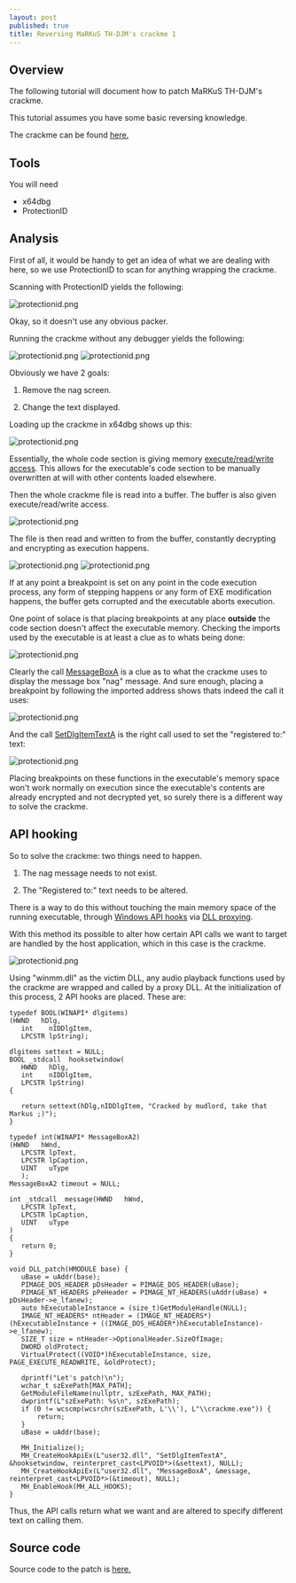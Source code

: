 ```yaml
---
layout: post
published: true
title: Reversing MaRKuS TH-DJM's crackme 1
---
```

## Overview

The following tutorial will document how to patch MaRKuS TH-DJM's crackme.

This tutorial assumes you have some basic reversing knowledge.

The crackme can be found [here.](https://github.com/mudlord/crackme_solutions/blob/master/crackmes/markus_th-djm_crackme1.rar)

## Tools

You will need

* x64dbg
* ProtectionID

## Analysis

First of all, it would be handy to get an idea of what we are dealing with here, so we use
ProtectionID to scan for anything wrapping the crackme.

Scanning with ProtectionID yields the following:

![protectionid.png]({{site.baseurl}}/images/markuscrack/protectionid.PNG)

Okay, so it doesn't use any obvious packer. 

Running the crackme without any debugger yields the following:

![protectionid.png]({{site.baseurl}}/images/markuscrack/4.PNG)
![protectionid.png]({{site.baseurl}}/images/markuscrack/5.PNG)

Obviously we have 2 goals:

1) Remove the nag screen.

2) Change the text displayed.

Loading up the crackme in x64dbg shows up this:

![protectionid.png]({{site.baseurl}}/images/markuscrack/1.PNG)


Essentially, the whole code section is giving memory [execute/read/write access](https://docs.microsoft.com/en-us/windows/win32/memory/memory-protection-constants). 
This allows for the executable's code section to be manually overwritten at will with other contents loaded elsewhere.

Then the whole crackme file is read into a buffer. The buffer is also given execute/read/write access.

![protectionid.png]({{site.baseurl}}/images/markuscrack/2.PNG)

The file is then read and written to from the buffer, constantly decrypting and encrypting as execution happens.

![protectionid.png]({{site.baseurl}}/images/markuscrack/3.PNG)
![protectionid.png]({{site.baseurl}}/images/markuscrack/7.PNG)

 If at any point a breakpoint is set on any point in the code execution process, any form of stepping happens or any form of EXE modification happens, the buffer gets corrupted and the executable aborts execution.

 One point of solace is that placing breakpoints at any place **outside** the code section doesn't affect the executable memory. Checking the imports used by the executable is at least a clue as to whats being done:

 ![protectionid.png]({{site.baseurl}}/images/markuscrack/8.PNG)

 Clearly the call [MessageBoxA](https://docs.microsoft.com/en-us/windows/win32/api/winuser/nf-winuser-messageboxa) is a clue as to what the crackme uses to display the message box "nag" message. And sure enough, placing a breakpoint by following the imported address shows thats indeed the call it uses:

  ![protectionid.png]({{site.baseurl}}/images/markuscrack/9.PNG)

  And the call [SetDlgItemTextA](https://docs.microsoft.com/en-us/windows/win32/api/winuser/nf-winuser-messageboxa) is the right call used to set the "registered to:" text:

   ![protectionid.png]({{site.baseurl}}/images/markuscrack/10.PNG)

   Placing breakpoints on these functions in the executable's memory space won't work normally on execution since the executable's contents are already encrypted and not decrypted yet, so surely there is a different way to solve the crackme.
 

## API hooking

So to solve the crackme: two things need to happen.

1) The nag message needs to not exist.

2) The "Registered to:" text needs to be altered.

There is a way to do this without touching the main memory space of the running executable, through [Windows API hooks](https://www.pelock.com/articles/intercepting-dll-libraries-calls-api-hooking-in-practice) via [DLL proxying](https://kevinalmansa.github.io/application%20security/DLL-Proxying/).

With this method its possible to alter how certain API calls we want to target are handled by the host application, which in this case is the crackme. 

 ![protectionid.png]({{site.baseurl}}/images/markuscrack/11.PNG)

 Using "winmm.dll" as the victim DLL, any audio playback functions used by the crackme are wrapped and called by a proxy DLL. At the initialization of this process, 2 API hooks are placed. These are:

 ```
typedef BOOL(WINAPI* dlgitems)
(HWND   hDlg,
	int    nIDDlgItem,
	LPCSTR lpString);

dlgitems settext = NULL;
BOOL _stdcall  hooksetwindow(
	HWND   hDlg,
	int    nIDDlgItem,
	LPCSTR lpString)
{
	
	return settext(hDlg,nIDDlgItem, "Cracked by mudlord, take that Markus ;)");
}

typedef int(WINAPI* MessageBoxA2)
(HWND   hWnd,
	LPCSTR lpText,
	LPCSTR lpCaption,
	UINT   uType
	);
MessageBoxA2 timeout = NULL;

int _stdcall  message(HWND   hWnd,
	LPCSTR lpText,
	LPCSTR lpCaption,
	UINT   uType
)
{
	return 0;
}

void DLL_patch(HMODULE base) {
	uBase = uAddr(base);
	PIMAGE_DOS_HEADER pDsHeader = PIMAGE_DOS_HEADER(uBase);
	PIMAGE_NT_HEADERS pPeHeader = PIMAGE_NT_HEADERS(uAddr(uBase) + pDsHeader->e_lfanew);
	auto hExecutableInstance = (size_t)GetModuleHandle(NULL);
	IMAGE_NT_HEADERS* ntHeader = (IMAGE_NT_HEADERS*)(hExecutableInstance + ((IMAGE_DOS_HEADER*)hExecutableInstance)->e_lfanew);
	SIZE_T size = ntHeader->OptionalHeader.SizeOfImage;
	DWORD oldProtect;
	VirtualProtect((VOID*)hExecutableInstance, size, PAGE_EXECUTE_READWRITE, &oldProtect);

	dprintf("Let's patch!\n");
	wchar_t szExePath[MAX_PATH];
	GetModuleFileName(nullptr, szExePath, MAX_PATH);
	dwprintf(L"szExePath: %s\n", szExePath);
	if (0 != wcscmp(wcsrchr(szExePath, L'\\'), L"\\crackme.exe")) {
		return;
	}
	uBase = uAddr(base);

	MH_Initialize();
	MH_CreateHookApiEx(L"user32.dll", "SetDlgItemTextA", &hooksetwindow, reinterpret_cast<LPVOID*>(&settext), NULL);
	MH_CreateHookApiEx(L"user32.dll", "MessageBoxA", &message, reinterpret_cast<LPVOID*>(&timeout), NULL);
    MH_EnableHook(MH_ALL_HOOKS);
}
 ```

 Thus, the API calls return what we want and are altered to specify different text on calling them.

 ## Source code

 Source code to the patch is [here.](https://github.com/mudlord/crackme_solutions/tree/master/markus_crack) 




